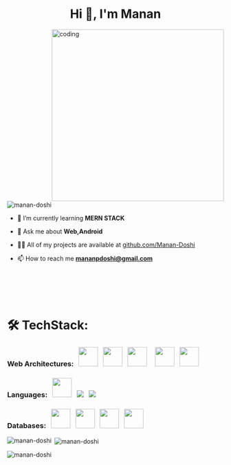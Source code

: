 <h1 align="center">Hi 👋, I'm Manan</h1>

<img align="right" alt="coding" width="400" src="https://media4.giphy.com/media/v1.Y2lkPTc5MGI3NjExYjY4MTRmYTdiZDYyNWU2NjAzMGNmNTA5MjZlMTUyZTVhYmRhOTBhNSZlcD12MV9pbnRlcm5hbF9naWZzX2dpZklkJmN0PWc/qgQUggAC3Pfv687qPC/giphy.gif">

<img src="https://komarev.com/ghpvc/?username=manan-doshi&label=Profile%20views&color=0e75b6&style=flat" alt="manan-doshi" />


- 🌱 I’m currently learning **MERN STACK**

- 💬 Ask me about **Web,Android**

- 👨‍💻 All of my projects are available at [github.com/Manan-Doshi](github.com/Manan-Doshi)

- 📫 How to reach me **mananpdoshi@gmail.com**

<p align="left">
</p>

<br/>
<br/>
<br/>
<br/>

# 🛠 TechStack:

### Web Architectures: &nbsp; <code><img src="https://img.icons8.com/color/48/fa314a/html-5--v1.png" width="45px" /></code> &nbsp; <code><img src="https://img.icons8.com/color/48/fa314a/css3.png" width="45px" /></code> &nbsp; <code><img src="https://img.icons8.com/color/48/000000/javascript.png" width="45px" /></code> &nbsp; &nbsp; <code><img src="https://img.icons8.com/ultraviolet/40/000000/react.png" width="45px" /></code> &nbsp; <code><img src="https://img.icons8.com/color/48/fa314a/bootstrap.png" width="45px" /></code> &nbsp; 

### Languages: &nbsp; <code><img src="https://img.icons8.com/dusk/64/fa314a/java-coffee-cup-logo.png" width="45px" /></code> &nbsp; <code><img src="https://img.icons8.com/color/48/4a90e2/c-programming.png"/></code> &nbsp; <code><img src="https://img.icons8.com/color/48/4a90e2/c-plus-plus-logo.png"/></code> &nbsp;

### Databases: &nbsp; <code><img src="https://img.icons8.com/color/48/fa314a/oracle-logo.png" width="45px" /></code> &nbsp; <code><img src="https://img.icons8.com/color/48/fa314a/mongodb.png" width="45px" /></code> &nbsp; <code><img src="https://img.icons8.com/ios/50/4a90e2/mysql-logo.png" width="45px" /></code> &nbsp; <code><img src="https://upload.wikimedia.org/wikipedia/commons/thumb/2/29/Postgresql_elephant.svg/993px-Postgresql_elephant.svg.png" width="45px" /></code> &nbsp;


<p><img align="left" src="https://github-readme-stats.vercel.app/api/top-langs?username=manan-doshi&show_icons=true&locale=en&layout=compact" alt="manan-doshi" /></p>

<p>&nbsp;<img align="center" src="https://github-readme-stats.vercel.app/api?username=manan-doshi&show_icons=true&locale=en" alt="manan-doshi" /></p>

<p><img align="center" src="https://github-readme-streak-stats.herokuapp.com/?user=manan-doshi&" alt="manan-doshi" /></p>
